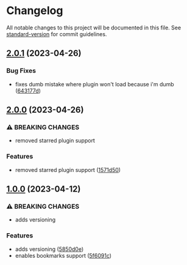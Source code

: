 # Changelog

All notable changes to this project will be documented in this file. See [standard-version](https://github.com/conventional-changelog/standard-version) for commit guidelines.

## [2.0.1](https://github.com/javalent/prominent-files/compare/2.0.0...2.0.1) (2023-04-26)


### Bug Fixes

* fixes dumb mistake where plugin won't load because i'm dumb ([643177d](https://github.com/javalent/prominent-files/commit/643177dcabf1123bc4f8f5dade3f5ce5214b3539))

## [2.0.0](https://github.com/javalent/prominent-files/compare/1.0.0...2.0.0) (2023-04-26)


### ⚠ BREAKING CHANGES

* removed starred plugin support

### Features

* removed starred plugin support ([1571d50](https://github.com/javalent/prominent-files/commit/1571d5068b76b50e822de32ea30ce307a5dbdfd9))

## [1.0.0](https://github.com/valentine195/obsidian-prominent-starred-files/compare/0.0.2...1.0.0) (2023-04-12)


### ⚠ BREAKING CHANGES

* adds versioning

### Features

* adds versioning ([5850d0e](https://github.com/valentine195/obsidian-prominent-starred-files/commit/5850d0e8ca56d5e8eed0d4cd23c6b67146bba58e))
* enables bookmarks support ([5f6091c](https://github.com/valentine195/obsidian-prominent-starred-files/commit/5f6091c59d51f9160351ffc3ca699a8c1fb25fb8))
